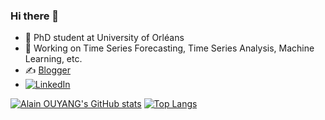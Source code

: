 ### Hi there 👋

- 🔭 PhD student at University of Orléans
- 🌱 Working on Time Series Forecasting, Time Series Analysis, Machine Learning, etc.
- ✍️ [Blogger](https://alainouyang.github.io/)
- [![LinkedIn](https://img.shields.io/badge/-Zuokun_OUYANG-blue?style=flat&logo=Linkedin&logoColor=white&link=https://www.linkedin.com/in/zuokun-ouyang/)](https://www.linkedin.com/in/zuokun-ouyang/)

[![Alain OUYANG's GitHub stats](https://github-readme-stats.vercel.app/api?username=alainouyang&show_icons=true)](https://github.com/anuraghazra/github-readme-stats)
[![Top Langs](https://github-readme-stats.vercel.app/api/top-langs/?username=alainouyang&layout=compact)](https://github.com/anuraghazra/github-readme-stats)
